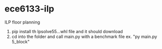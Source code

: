 # ece6133-ilp
ILP floor planning
1) pip install th lpsolve55...whl file and it should download
2) cd into the folder and call main.py with a benchmark file ex. "py main.py 5_block"
